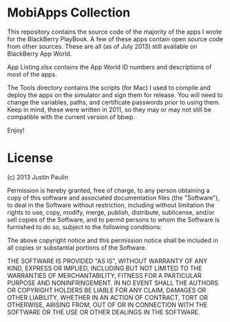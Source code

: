 # MobiApps Collection

This repository contains the source code of the majority of the apps I wrote for the BlackBerry PlayBook. A few of these apps contain open source code from other sources. These are all (as of July 2013) still available on BlackBerry App World.

App Listing.xlsx contains the App World ID numbers and descriptions of most of the apps.

The Tools directory contains the scripts (for Mac) I used to compile and deploy the apps on the simulator and sign them for release. You will need to change the variables, paths, and certificate passwords prior to using them. Keep in mind, these were written in 2011, so they may or may not still be compatible with the current version of bbwp.

Enjoy!

# License

(c) 2013 Justin Paulin

Permission is hereby granted, free of charge, to any person obtaining a copy of
this software and associated documentation files (the "Software"), to deal in
the Software without restriction, including without limitation the rights to use,
copy, modify, merge, publish, distribute, sublicense, and/or sell copies of the
Software, and to permit persons to whom the Software is furnished to do so,
subject to the following conditions:

The above copyright notice and this permission notice shall be included in all
copies or substantial portions of the Software.

THE SOFTWARE IS PROVIDED "AS IS", WITHOUT WARRANTY OF ANY KIND, EXPRESS OR
IMPLIED, INCLUDING BUT NOT LIMITED TO THE WARRANTIES OF MERCHANTABILITY,
FITNESS FOR A PARTICULAR PURPOSE AND NONINFRINGEMENT. IN NO EVENT SHALL THE
AUTHORS OR COPYRIGHT HOLDERS BE LIABLE FOR ANY CLAIM, DAMAGES OR OTHER LIABILITY,
WHETHER IN AN ACTION OF CONTRACT, TORT OR OTHERWISE, ARISING FROM, OUT OF OR IN
CONNECTION WITH THE SOFTWARE OR THE USE OR OTHER DEALINGS IN THE SOFTWARE.